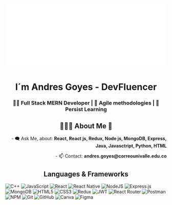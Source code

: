 <a href='https://www.threads.net/@devfluencer_'><img src="https://raw.githubusercontent.com/andresgoyes/andresgoyes/3d8e68c285c454f7b6f2f649cae32cd094d662d1/DevFluencer_.svg"/></a>

<div id="header" align="center">	
	<h1 align="center">I´m Andres Goyes - DevFluencer</h1>
	<h3 align="center">
		👨‍💻 Full Stack MERN Developer | 🚀 Agile methodologies | 🌟 Persist Learning
	</h3>
</div>
<div align="center">
<h2>👨🏻‍💻 About Me 👾</h2>
</div>
<div style="text-align: center;" >
  <p style="text-align: right;">- 🗨️ Ask Me, about: <strong>React, React js, Redux, Node js, MongoDB, Express, Java, Javasctript, Python, HTML</strong></p>
  <p style="text-align: right;">- 📫 Contact: <strong>andres.goyes@correounivalle.edu.co</strong></p>  
</div>

<h2 align="center">Languages & Frameworks</h2>

![C++](https://img.shields.io/badge/C%2B%2B-00599C?style=for-the-badge&logo=c%2B%2B&logoColor=white)
![JavaScript](https://img.shields.io/badge/JavaScript-F7DF1E?style=for-the-badge&logo=javascript&logoColor=black)
![React](https://img.shields.io/badge/React-20232A?style=for-the-badge&logo=react&logoColor=61DAFB)
![React Native](https://img.shields.io/badge/React_Native-20232A?style=for-the-badge&logo=react&logoColor=61DAFB)
![NodeJS](https://img.shields.io/badge/Node.js-43853D?style=for-the-badge&logo=node.js&logoColor=white)
![Express.js](https://img.shields.io/badge/express.js-%23404d59.svg?style=for-the-badge&logo=express&logoColor=%2361DAFB)
![MongoDB](https://img.shields.io/badge/MongoDB-4EA94B?style=for-the-badge&logo=mongodb&logoColor=white)
![HTML5](https://img.shields.io/badge/HTML5-E34F26?style=for-the-badge&logo=html5&logoColor=white)
![CSS3](https://img.shields.io/badge/CSS3-1572B6?style=for-the-badge&logo=css3&logoColor=white)
![Redux](https://img.shields.io/badge/Redux-593D88?style=for-the-badge&logo=redux&logoColor=white)
![JWT](https://img.shields.io/badge/JWT-black?style=for-the-badge&logo=JSON%20web%20tokens)
![React Router](https://img.shields.io/badge/React_Router-CA4245?style=for-the-badge&logo=react-router&logoColor=white)
![Postman](https://img.shields.io/badge/postman-%23E34F26.svg?style=for-the-badge&logo=postman&logoColor=white)
![NPM](https://img.shields.io/badge/NPM-%23000000.svg?style=for-the-badge&logo=npm&logoColor=white)
![Git](https://img.shields.io/badge/GIT-E44C30?style=for-the-badge&logo=git&logoColor=white)
![GitHub](https://img.shields.io/badge/GitHub-100000?style=for-the-badge&logo=github&logoColor=white)
![Canva](https://img.shields.io/badge/Canva-%2300C4CC.svg?&style=for-the-badge&logo=Canva&logoColor=white)
![Figma](https://img.shields.io/badge/Figma-F24E1E?style=for-the-badge&logo=figma&logoColor=white)
